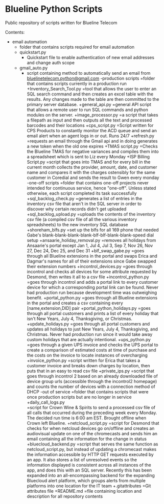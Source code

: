 # Blueline Python Scripts
Public repository of scripts written for Blueline Telecom

Contents:

- email automation
  - folder that contains scripts required for email automation
  - quickstart.py
    - Quickstart file to enable authentication of new email addresses and change auth scope
  - gmail_auto.py
    - script containing method to automatically send an email from bluelinetelecom.python@gmail.com
    -production scripts
        =folder that contains scripts currently in a production run
	+Inventory_Search_Tool.py
            =tool that allows the user to enter an SQL search command and then creates an excel table with the results. Any changes made to the table are then committed to the primary server database.
        +general_api.py
            =general API script that allows a remote user to run SQL commands and python modules on the server.
        +image_processor.py
            =a script that takes a filepath as input and then outputs all the text and processed barcodes and their locations
        +cps_script.py
            =Script written for CPS Products to constantly monitor the ACD queue and send an email alert when an agent logs in or out. Runs 24/7
        +refresh.py
            =requests an email through the Gmail api and in doing generates a new token when the old one expires
        +TMAS script.py
            =Checks the Blueline TMAS for negative variances and compiles them into a spreadsheet which is sent to Liz every Monday
        +ISP Billing Script.py
            =script that goes into TMAS and for every bill in the current month collects the provider, amount, date, and customer name and compares it with the charges ostensibly for the same customer in Coredial and sends the result to Gwen every monday
    -one-off scripts
        =folder that contains one-off projects never intended for continuous service, hence "one-off". Unless stated otherwise, each script completed its task successfully
	+sql_backlog_check.py
	    =generates a list of entries in the inventory csv file that aren't in the SQL server in order to discover why certain records didn't get uploaded
	+sql_backlog_upload.py
	    =uploads the contents of the inventory csv file (a compiled csv file of all the various inventory spreadsheets) to the new inventory SQL database
        +shoreham_blfs.py
            =set up the blfs for all 169 phone that needed Gabe's blank-blank-blank-blank-blf-blf-blank-blank-speed dial setup
        +ansaarie_holiday_removal.py
            =removes all holidays from Ansaarie's portal except Jan 1, Jul 4, Jul 3, Sep 7, Nov 26, Nov 27, Dec 24, Dec 25, and Dec 31
        +blf_swap_gabe.py
            =goes through all Blueline extensions in the portal and swaps Erica and Dagmar's names for all of their extensions since Gabe swapped their extension numbers
        +incontrol_devices.py
            =goes through incontrol and checks all devices for some attribute requested by Desmond, then writes it all to a csv file
        +incontrol_python.py
            =goes through incontrol and adds a portal link to every customer device for which a corresponding portal link can be found. Never had production run because development time was outweighing benefit.
        +portal_python.py
            =goes through all Blueline extensions in the portal and creates a csv containing every [name,extension,DID] pair
        +portal_python_holidays.py
            =goes through all portal customers and prints a list of every holiday that isn't New Years, July 4, Thanksgiving, or Christmas.
        +update_holidays.py
            =goes through all portal customers and updates all holidays to just New Years, July 4, Thanksgiving, and Christmas. Never had production run since it would take away custom holidays that are actually intentional.
        +ups_python.py
            =goes through a given UPS invoice and checks the UPS portal to create a comparison of estimated costs at time of purchase and the costs on the invoice to locate instances of overcharging
        +invoice_python.py
            =script written for Erica that takes a customer invoice and breaks down charges by location, then puts that in an easy to read csv file
        +private_ips.py
            =script that goes through incontrol 2 based on an already downloaded file of device group urls (accessible through the incontrol2 homepage) and counts the number of devices with a connection method of DHCP
    -out of service
        =folder that contains scripts that were once production scripts but are no longer in service
        +daily_call_logs.py   
            =script for Crown Wine & Spirits to send a processed csv file of all calls that occurred during the preceding week every Monday. The decided run time is 6:00 am EST. Brought offline when Crown left Blueline.
        +netcloud_script.py
            =script for Desmond that checks for when netcloud devices go on/offline and creates an audiovisual update on one of the chromecasts and sends him an email containing all the information for the change in status
        +bluecloud_backend.py
            =script that serves the same function as netcloud_script.py, but instead of updating a chromecast makes the information accessible by HTTP GET requests executed by an app. It also stores a list of unresolved events so the information displayed is consistent across all instances of the app, and does this with an SQL server. Recently this has been expanded into an all-encompassing backend for the expanding Bluecloud alert platform, which groups alerts from multiple platforms into one location for the IT team
    +.gitattributes
        =Git attributes file
    +README.md
        =file containing location and description for all repository contents
